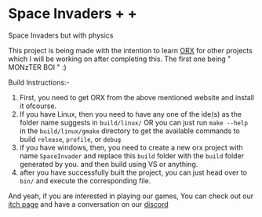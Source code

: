 # Space Invaders + +
Space Invaders but with physics


This project is being made with the intention to learn [ORX](https://orx-project.org/) for other projects which I will be working on after completing this.
The first one being " MONzTER BOI " :)


Build Instructions:-
1) First, you need to get ORX from the above mentioned website and install it ofcourse.
2) If you have Linux, then you need to have any one of the ide(s) as the folder name suggests in `build/linux/` OR you can just run `make --help` in the `build/linux/gmake` directory to get the available commands to build `release`, `profile`, or `debug` 
3) if you have windows, then, you need to create a new orx project with name `SpaceInvader` and replace this `build` folder with the `build` folder generated by you. and then build using VS or anything.
4) after you have successfully built the project, you can just head over to `bin/` and execute the corresponding file.


And yeah, if you are interested in playing our games, You can check out our [itch page](https://monzter-games.itch.io/) and have a conversation on our [discord](https://discord.gg/JWsuCXSwnp)


